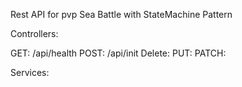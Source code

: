 Rest API for pvp Sea Battle with StateMachine Pattern

Controllers: 

GET: /api/health
POST: /api/init
Delete:
PUT:
PATCH:

Services:
